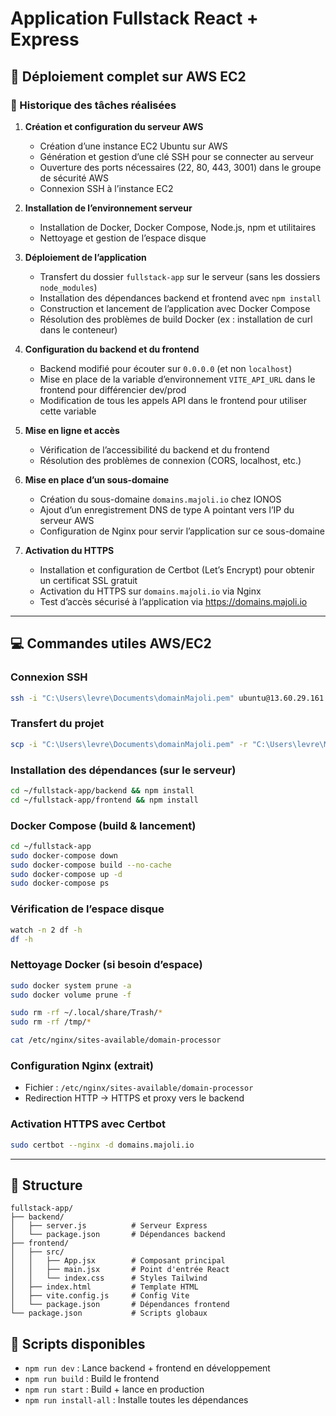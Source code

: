 # Application Fullstack React + Express

## 🚀 Déploiement complet sur AWS EC2

### 📝 Historique des tâches réalisées

1. **Création et configuration du serveur AWS**
   - Création d’une instance EC2 Ubuntu sur AWS
   - Génération et gestion d’une clé SSH pour se connecter au serveur
   - Ouverture des ports nécessaires (22, 80, 443, 3001) dans le groupe de sécurité AWS
   - Connexion SSH à l’instance EC2

2. **Installation de l’environnement serveur**
   - Installation de Docker, Docker Compose, Node.js, npm et utilitaires
   - Nettoyage et gestion de l’espace disque

3. **Déploiement de l’application**
   - Transfert du dossier `fullstack-app` sur le serveur (sans les dossiers `node_modules`)
   - Installation des dépendances backend et frontend avec `npm install`
   - Construction et lancement de l’application avec Docker Compose
   - Résolution des problèmes de build Docker (ex : installation de curl dans le conteneur)

4. **Configuration du backend et du frontend**
   - Backend modifié pour écouter sur `0.0.0.0` (et non `localhost`)
   - Mise en place de la variable d’environnement `VITE_API_URL` dans le frontend pour différencier dev/prod
   - Modification de tous les appels API dans le frontend pour utiliser cette variable

5. **Mise en ligne et accès**
   - Vérification de l’accessibilité du backend et du frontend
   - Résolution des problèmes de connexion (CORS, localhost, etc.)

6. **Mise en place d’un sous-domaine**
   - Création du sous-domaine `domains.majoli.io` chez IONOS
   - Ajout d’un enregistrement DNS de type A pointant vers l’IP du serveur AWS
   - Configuration de Nginx pour servir l’application sur ce sous-domaine

7. **Activation du HTTPS**
   - Installation et configuration de Certbot (Let’s Encrypt) pour obtenir un certificat SSL gratuit
   - Activation du HTTPS sur `domains.majoli.io` via Nginx
   - Test d’accès sécurisé à l’application via https://domains.majoli.io

---

## 💻 Commandes utiles AWS/EC2

### Connexion SSH
```bash
ssh -i "C:\Users\levre\Documents\domainMajoli.pem" ubuntu@13.60.29.161
```

### Transfert du projet
```bash
scp -i "C:\Users\levre\Documents\domainMajoli.pem" -r "C:\Users\levre\Majoli\Marketing\SCRIPTS EMAILING PHONING\fullstack-app" ubuntu@13.60.29.161:~/
```

### Installation des dépendances (sur le serveur)
```bash
cd ~/fullstack-app/backend && npm install
cd ~/fullstack-app/frontend && npm install
```

### Docker Compose (build & lancement)
```bash
cd ~/fullstack-app
sudo docker-compose down
sudo docker-compose build --no-cache
sudo docker-compose up -d
sudo docker-compose ps
```

### Vérification de l’espace disque

```bash
watch -n 2 df -h
df -h
```

### Nettoyage Docker (si besoin d’espace)
```bash
sudo docker system prune -a
sudo docker volume prune -f
```

```bash
sudo rm -rf ~/.local/share/Trash/*
sudo rm -rf /tmp/*
```


```bash
cat /etc/nginx/sites-available/domain-processor
```

### Configuration Nginx (extrait)
- Fichier : `/etc/nginx/sites-available/domain-processor`
- Redirection HTTP → HTTPS et proxy vers le backend

### Activation HTTPS avec Certbot
```bash
sudo certbot --nginx -d domains.majoli.io
```

---

## 📁 Structure
```
fullstack-app/
├── backend/
│   ├── server.js          # Serveur Express
│   └── package.json       # Dépendances backend
├── frontend/
│   ├── src/
│   │   ├── App.jsx        # Composant principal
│   │   ├── main.jsx       # Point d'entrée React
│   │   └── index.css      # Styles Tailwind
│   ├── index.html         # Template HTML
│   ├── vite.config.js     # Config Vite
│   └── package.json       # Dépendances frontend
└── package.json           # Scripts globaux
```

## 🔧 Scripts disponibles
- `npm run dev` : Lance backend + frontend en développement
- `npm run build` : Build le frontend
- `npm run start` : Build + lance en production
- `npm run install-all` : Installe toutes les dépendances 